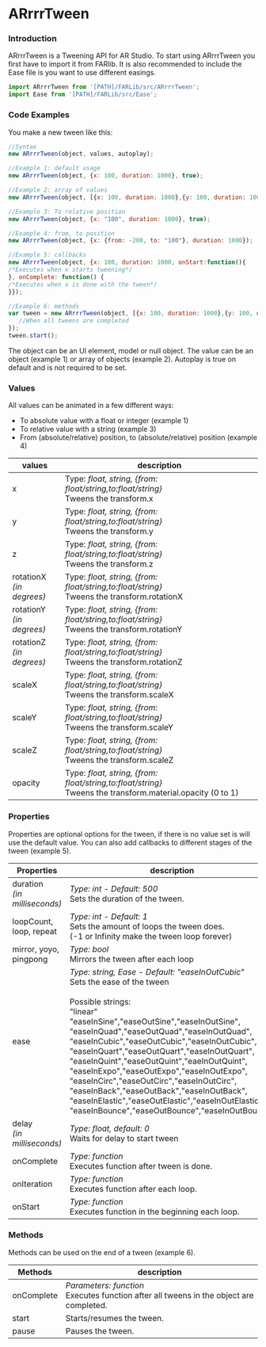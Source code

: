 # ARrrrTween
### Introduction
ARrrrTween is a Tweening API for AR Studio. To start using ARrrrTween you first have to import it from FARlib.
It is also recommended to include the Ease file is you want to use different easings.

```javascript
import ARrrrTween from '[PATH]/FARLib/src/ARrrrTween';
import Ease from '[PATH]/FARLib/src/Ease';
```

### Code Examples
You make a new tween like this:
```javascript
//Syntax
new ARrrrTween(object, values, autoplay);

//Example 1: default usage
new ARrrrTween(object, {x: 100, duration: 1000}, true);

//Example 2: array of values
new ARrrrTween(object, [{x: 100, duration: 1000},{y: 100, duration: 1000}];

//Example 3: To relative position
new ARrrrTween(object, {x: "100", duration: 1000}, true);

//Example 4: from, to position
new ARrrrTween(object, {x: {from: -200, to: "100"}, duration: 1000});

//Example 5: callbacks
new ARrrrTween(object, {x: 100, duration: 1000, onStart:function(){
/*Executes when x starts tweening*/
}, onComplete: function() {
/*Executes when x is done with the tween*/
}});

//Example 6: methods
var tween = new ARrrrTween(object, [{x: 100, duration: 1000},{y: 100, duration: 1000}],false).onComplete(function(){
   //When all tweens are completed
});
tween.start();
```

The object can be an UI element, model or null object.
The value can be an object (example 1) or array of objects (example 2).
Autoplay is true on default and is not required to be set.

### Values
All values can be animated in a few different ways:
- To absolute value with a float or integer (example 1)
- To relative value with a string (example 3)
- From (absolute/relative) position, to (absolute/relative) position (example 4)

values | description
--- | ---
x | Type: *float, string, {from: float/string,to:float/string}* <br> Tweens the transform.x
y | Type: *float, string, {from: float/string,to:float/string}* <br> Tweens the transform.y
z | Type: *float, string, {from: float/string,to:float/string}* <br> Tweens the transform.z
rotationX <br/> *(in degrees)*| Type: *float, string, {from: float/string,to:float/string}* <br> Tweens the transform.rotationX
rotationY <br/> *(in degrees)*| Type: *float, string, {from: float/string,to:float/string}* <br> Tweens the transform.rotationY
rotationZ <br/> *(in degrees)*| Type: *float, string, {from: float/string,to:float/string}* <br> Tweens the transform.rotationZ
scaleX | Type: *float, string, {from: float/string,to:float/string}* <br> Tweens the transform.scaleX
scaleY | Type: *float, string, {from: float/string,to:float/string}* <br> Tweens the transform.scaleY
scaleZ | Type: *float, string, {from: float/string,to:float/string}* <br> Tweens the transform.scaleZ
opacity | Type: *float, string, {from: float/string,to:float/string}* <br> Tweens the transform.material.opacity (0 to 1)

### Properties
Properties are optional options for the tween, if there is no value set is will use the default value. You can also add callbacks to different stages of the tween (example 5).

Properties | description
---|---
duration <br> *(in milliseconds)* | *Type: int - Default: 500* <br> Sets the duration of the tween.
loopCount, loop, repeat | *Type: int - Default: 1* <br> Sets the amount of loops the tween does. <br> (-1 or Infinity make the tween loop forever)
mirror, yoyo, pingpong | *Type: bool* <br> Mirrors the tween after each loop
ease | *Type: string, Ease - Default: "easeInOutCubic"* <br> Sets the ease of the tween <br> <br> Possible strings: <br> "linear" <br> "easeInSine","easeOutSine","easeInOutSine", <br> "easeInQuad","easeOutQuad","easeInOutQuad", <br> "easeInCubic","easeOutCubic","easeInOutCubic", <br> "easeInQuart","easeOutQuart","easeInOutQuart", <br> "easeInQuint","easeOutQuint","eaeInOutQuint", <br> "easeInExpo","easeOutExpo","easeInOutExpo", <br> "easeInCirc","easeOutCirc","easeInOutCirc", <br> "easeInBack","easeOutBack","easeInOutBack", <br> "easeInElastic","easeOutElastic","easeInOutElastic", <br> "easeInBounce","easeOutBounce","easeInOutBounce"
delay <br> *(in milliseconds)* | *Type: float, default: 0* <br> Waits for delay to start tween
onComplete | *Type: function* <br> Executes function after tween is done.
onIteration | *Type: function* <br> Executes function after each loop.
onStart | *Type: function* <br> Executes function in the beginning each loop.

### Methods
Methods can be used on the end of a tween (example 6).

Methods | description
---|---
onComplete | *Parameters: function* <br> Executes function after all tweens in the object are completed.
start | Starts/resumes the tween.
pause | Pauses the tween.














